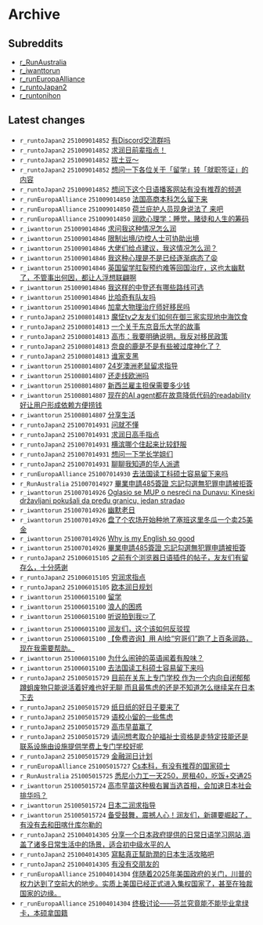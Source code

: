 # Archive

## Subreddits

- [r_RunAustralia](r_RunAustralia/index.md)
- [r_iwanttorun](r_iwanttorun/index.md)
- [r_runEuropaAlliance](r_runEuropaAlliance/index.md)
- [r_runtoJapan2](r_runtoJapan2/index.md)
- [r_runtonihon](r_runtonihon/index.md)

## Latest changes

- `r_runtoJapan2` `251009014852` [有Discord交流群吗](posts/r_runtoJapan2/251008032038_1o0zpoq.md)
- `r_runtoJapan2` `251009014852` [求润日前辈指点！](posts/r_runtoJapan2/251008164628_1o1ftic.md)
- `r_runtoJapan2` `251009014852` [拔土豆～](posts/r_runtoJapan2/251008084033_1o152gf.md)
- `r_runtoJapan2` `251009014852` [想问一下各位关于「留学」转「就职签证」的内容](posts/r_runtoJapan2/251008160253_1o1en21.md)
- `r_runtoJapan2` `251009014852` [想问下这个日语播客网站有没有推荐的频道](posts/r_runtoJapan2/251005144803_1nyq5uv.md)
- `r_runEuropaAlliance` `251009014850` [法国高商本科怎么留下来](posts/r_runEuropaAlliance/251008181902_1o1idmz.md)
- `r_runEuropaAlliance` `251009014850` [荷兰庇护人员现身说法了 来吧](posts/r_runEuropaAlliance/251005084256_1nyj0el.md)
- `r_runEuropaAlliance` `251009014850` [润欧心理学：睡觉，赌徒和人生的筹码](posts/r_runEuropaAlliance/251005213258_1nz0std.md)
- `r_iwanttorun` `251009014846` [求问我这种情况怎么润](posts/r_iwanttorun/251008125829_1o19ry8.md)
- `r_iwanttorun` `251009014846` [限制出境/边控人士可协助出境](posts/r_iwanttorun/251008215752_1o1ompy.md)
- `r_iwanttorun` `251009014846` [大佬们给点建议，我这情况怎么润？](posts/r_iwanttorun/251008190328_1o1jpqn.md)
- `r_iwanttorun` `251009014846` [我这种心理是不是已经逐渐病态了😩](posts/r_iwanttorun/251008040024_1o10gxx.md)
- `r_iwanttorun` `251009014846` [英国留学肛裂预约难等回国治疗，这也太幽默了，不管事出何因，都让人浮想联翩啊](posts/r_iwanttorun/251008132257_1o1adrm.md)
- `r_iwanttorun` `251009014846` [我这样的中登还有哪些路线可选](posts/r_iwanttorun/251008222503_1o1p9on.md)
- `r_iwanttorun` `251009014846` [比哈奇有队友吗](posts/r_iwanttorun/251008103648_1o16wct.md)
- `r_iwanttorun` `251009014846` [加拿大物理治疗师好移民吗](posts/r_iwanttorun/251008180838_1o1i3dj.md)
- `r_runtoJapan2` `251008014813` [魔怔tv之友友们如何在御三家实现地中海饮食](posts/r_runtoJapan2/251007073309_1o088om.md)
- `r_runtoJapan2` `251008014813` [一个关于东京音乐大学的故事](posts/r_runtoJapan2/251007223810_1o0tm6y.md)
- `r_runtoJapan2` `251008014813` [高市：我要明确说明，我反对移民政策](posts/r_runtoJapan2/251007060636_1o06ve0.md)
- `r_runtoJapan2` `251008014813` [奈良的鹿是不是有些被过度神化了？](posts/r_runtoJapan2/251008004333_1o0wgg6.md)
- `r_runtoJapan2` `251008014813` [谁家支黑](posts/r_runtoJapan2/251007072608_1o084tr.md)
- `r_iwanttorun` `251008014807` [24岁澳洲老鼠留求指导](posts/r_iwanttorun/251007155814_1o0irme.md)
- `r_iwanttorun` `251008014807` [还走线欧洲吗](posts/r_iwanttorun/251007235805_1o0vgpv.md)
- `r_iwanttorun` `251008014807` [新西兰雇主担保需要多少钱](posts/r_iwanttorun/251007201009_1o0priq.md)
- `r_iwanttorun` `251008014807` [现在的AI agent都在故意降低代码的readability好让用户形成依赖方便捞钱](posts/r_iwanttorun/251007175338_1o0lza1.md)
- `r_iwanttorun` `251008014807` [分享生活](posts/r_iwanttorun/251007071750_1o0806n.md)
- `r_runtoJapan2` `251007014931` [问就不懂](posts/r_runtoJapan2/251006154502_1nzmoez.md)
- `r_runtoJapan2` `251007014931` [求润日高手指点](posts/r_runtoJapan2/251006135742_1nzjslp.md)
- `r_runtoJapan2` `251007014931` [横滨哪个住起来比较舒服](posts/r_runtoJapan2/251006103231_1nzfert.md)
- `r_runtoJapan2` `251007014931` [想问一下学长学姐们](posts/r_runtoJapan2/251006105314_1nzfrqo.md)
- `r_runtoJapan2` `251007014931` [聊聊我知道的华人派遣](posts/r_runtoJapan2/251006032817_1nz8h7x.md)
- `r_runEuropaAlliance` `251007014930` [去法国读工科硕士容易留下来吗](posts/r_runEuropaAlliance/251006103328_1nzffeb.md)
- `r_RunAustralia` `251007014927` [畢業申請485簽證 忘記勾選無犯罪申請被拒簽](posts/r_RunAustralia/251006033517_1nz8m2r.md)
- `r_iwanttorun` `251007014926` [Oglasio se MUP o nesreći na Dunavu: Kineski državljani pokušali da pređu granicu, jedan stradao](posts/r_iwanttorun/251006144602_1nzl2da.md)
- `r_iwanttorun` `251007014926` [幽默老日](posts/r_iwanttorun/251007012415_1o01gmk.md)
- `r_iwanttorun` `251007014926` [盘了个农场开始种地了塞班这里冬瓜一个卖25美金](posts/r_iwanttorun/251006092538_1nzecj5.md)
- `r_iwanttorun` `251007014926` [Why is my English so good](posts/r_iwanttorun/251006141608_1nzk9v8.md)
- `r_iwanttorun` `251007014926` [畢業申請485簽證 忘記勾選無犯罪申請被拒簽](posts/r_iwanttorun/251006033621_1nz8mu4.md)
- `r_runtoJapan2` `251006015105` [之前有个浏览器日语插件的帖子，友友们有留存么，十分感谢](posts/r_runtoJapan2/251005173052_1nyuf7b.md)
- `r_runtoJapan2` `251006015105` [穷润求指点](posts/r_runtoJapan2/251005183301_1nyw3f3.md)
- `r_runtoJapan2` `251006015105` [欧本润日规划](posts/r_runtoJapan2/251005111048_1nylfci.md)
- `r_iwanttorun` `251006015100` [留学](posts/r_iwanttorun/251005085225_1nyj5s4.md)
- `r_iwanttorun` `251006015100` [浪人的困惑](posts/r_iwanttorun/251005213033_1nz0qlb.md)
- `r_iwanttorun` `251006015100` [听说拍到我🩲了](posts/r_iwanttorun/251006003607_1nz4xom.md)
- `r_iwanttorun` `251006015100` [润友们，这个该如何反驳捏](posts/r_iwanttorun/251005171749_1nyu2ki.md)
- `r_iwanttorun` `251006015100` [【免费咨询】用 AI给“穷哥们”跑了上百条润路，现在我需要帮助。](posts/r_iwanttorun/251005234515_1nz3u9b.md)
- `r_iwanttorun` `251006015100` [为什么闹钟的英语闻着有股味？](posts/r_iwanttorun/251005075912_1nyib7j.md)
- `r_iwanttorun` `251006015100` [去法国读工科硕士容易留下来吗](posts/r_iwanttorun/251005104252_1nyky50.md)
- `r_runtoJapan2` `251005015729` [目前在关东上专门学校 作为一个内向自闭郁郁蹲蛆废物只能说活着好难也好无聊 而且最焦虑的还是不知道怎么继续呆在日本下去](posts/r_runtoJapan2/251004042703_1nxkixd.md)
- `r_runtoJapan2` `251005015729` [纸日纸的好日子要来了](posts/r_runtoJapan2/251004083828_1nxoowl.md)
- `r_runtoJapan2` `251005015729` [语校小留的一些焦虑](posts/r_runtoJapan2/251004045610_1nxl1h2.md)
- `r_runtoJapan2` `251005015729` [高市早苗赢了](posts/r_runtoJapan2/251004055841_1nxm3u2.md)
- `r_runtoJapan2` `251005015729` [请问想考取介护福祉士资格是走特定技能还是联系设施由设施提供学费上专门学校好呢](posts/r_runtoJapan2/251004110330_1nxr1d9.md)
- `r_runtoJapan2` `251005015729` [金融润日计划](posts/r_runtoJapan2/251003112249_1nwwe5a.md)
- `r_runEuropaAlliance` `251005015727` [Cs本科，有没有推荐的国家硕士](posts/r_runEuropaAlliance/251004133253_1nxu4bu.md)
- `r_RunAustralia` `251005015725` [悉尼小力工一天250，房租40，吃饭+交通25](posts/r_RunAustralia/251004080410_1nxo5mf.md)
- `r_iwanttorun` `251005015724` [高市早苗这种极右翼当选首相，会加速日本社会排华吗？](posts/r_iwanttorun/251004075911_1nxo2oz.md)
- `r_iwanttorun` `251005015724` [日本二润求指导](posts/r_iwanttorun/251004022607_1nxi7h6.md)
- `r_iwanttorun` `251005015724` [备受鼓舞，震撼人心！润友们，新疆要崛起了，有没有去和田喀什库尔勒的](posts/r_iwanttorun/251005015140_1nybszy.md)
- `r_runtoJapan2` `251004014305` [分享一个日本政府提供的日常日语学习网站,涵盖了诸多日常生活中的场景，适合初中级水平的人](posts/r_runtoJapan2/251003081731_1nwtb9t.md)
- `r_runtoJapan2` `251004014305` [寫點真正幫助潤的日本生活攻略吧](posts/r_runtoJapan2/251003080457_1nwt4fr.md)
- `r_runtoJapan2` `251004014305` [有没有交朋友的](posts/r_runtoJapan2/251003124032_1nwy0ve.md)
- `r_runEuropaAlliance` `251004014304` [伴随着2025年美国政府的关门，川普的权力达到了空前大的地步。实质上美国已经正式进入集权国家了，甚至在独裁国家的边缘。](posts/r_runEuropaAlliance/251003034737_1nwouj5.md)
- `r_runEuropaAlliance` `251004014304` [终极讨论——芬兰究竟能不能毕业拿绿卡，本硕拿国籍](posts/r_runEuropaAlliance/251003175824_1nx6bgu.md)
